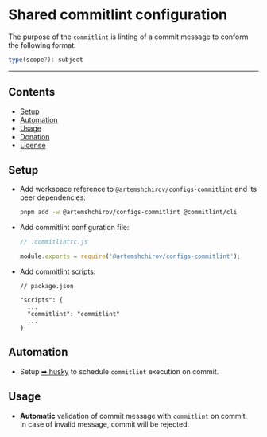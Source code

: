# Shared commitlint configuration

The purpose of the `commitlint` is linting of a commit message to conform the following format:

```js
type(scope?): subject
```

---

## Contents

- [Setup](#setup)
- [Automation](#automation)
- [Usage](#usage)
- [Donation](#donation)
- [License](#license)

## Setup

- Add workspace reference to `@artemshchirov/configs-commitlint` and its peer dependencies:

  ```sh
  pnpm add -w @artemshchirov/configs-commitlint @commitlint/cli
  ```

- Add commitlint configuration file:

  ```js
  // .commitlintrc.js

  module.exports = require('@artemshchirov/configs-commitlint');
  ```

- Add commitlint scripts:

  ```jsonc
  // package.json

  "scripts": {
    ...
    "commitlint": "commitlint"
    ...
  }
  ```

## Automation

- Setup [➡ husky](../../docs/tools/husky.md) to schedule `commitlint` execution on commit.

## Usage

- **Automatic** validation of commit message with `commitlint` on commit.\
  In case of invalid message, commit will be rejected.

